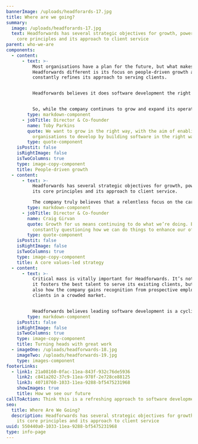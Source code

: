 ```yaml
---
bannerImage: /uploads/headforards-17.jpg
title: Where are we going?
summary:
  image: /uploads/headforards-17.jpg
  text: Headforwards has several strategic objectives for growth, powered by its
    core principles and its approach to client service
parent: who-we-are
components:
  - content:
      - text: >-
          Most organisations have a plan for the future, but what makes
          Headforwards different is its focus on people-driven growth and how it
          constantly refines its approach to serving clients. 


          Headforwards believes it does software development the right way. This means not only doing great work for clients, but also taking an ethically sound approach to every aspect of the business – not least its people. 


          So, while the company continues to grow and expand its operations, providing the right support and work-life balance for its people will always be a priority.
        type: markdown-component
      - jobTitle: Director & Co-founder
        name: Toby Parkins
        quote: We want to grow in the right way, with the aim of enabling all people and
          organisations to develop by building software in the right way.
        type: quote-component
    isPostit: false
    isRightImage: false
    isTwoColumns: true
    type: image-copy-component
    title: People-driven growth
  - content:
      - text: >-
          Headforwards has several strategic objectives for growth, powered by
          its core principles and its approach to client service.

          The company truly believes that a relentless focus on the careers and wellbeing of its people – and a desire to continually improve the way it works – will help it grow, and keep existing clients coming back for more.
        type: markdown-component
      - jobTitle: Director & Co-founder
        name: Craig Girvan
        quote: Growth for us means continuing to do what we’re doing. But key to this is
          constantly questioning how we can do things to enhance our offering.
        type: quote-component
    isPostit: false
    isRightImage: false
    isTwoColumns: true
    type: image-copy-component
    title: A core values-led strategy
  - content:
      - text: >-
          Critical mass is vitally important for Headforwards. It’s not only how
          it fosters the best talent to serve its existing clients, but it’s
          also how the company gains recognition from prospective employees and
          clients in a crowded market. 


          Headforwards believes leading software development is a cyclical process of looking after people and doing great work. A knowledge-based economy is the way forward, and in this respect the company is helping lead the charge.
        type: markdown-component
    isPostit: false
    isRightImage: false
    isTwoColumns: true
    type: image-copy-component
    title: Turning heads with great work
  - imageOne: /uploads/headforwards-18.jpg
    imageTwo: /uploads/headforwards-19.jpg
    type: images-component
footerLinks:
  - link1: 21a08160-0fac-11ea-843f-932c76de5936
    link2: c841a202-37c9-11ea-978f-2e728ce88125
    link3: 40718760-1033-11ea-9288-bf5475231968
    showImages: true
    title: How we see our future
callToAction: Think this is a refreshing approach to software development?
seo:
  title: Where Are We Going? 
  description: Headforwards has several strategic objectives for growth powered by
    its core principles and its approach to client service
uuid: 550440a0-1033-11ea-9288-bf5475231968
type: info-page
---
```

